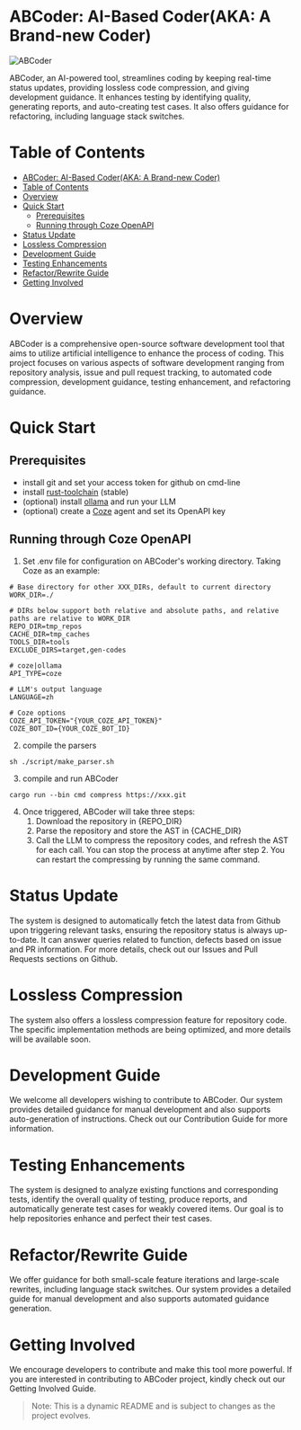 <!--
 Copyright 2025 CloudWeGo Authors
 
 Licensed under the Apache License, Version 2.0 (the "License");
 you may not use this file except in compliance with the License.
 You may obtain a copy of the License at
 
     https://www.apache.org/licenses/LICENSE-2.0
 
 Unless required by applicable law or agreed to in writing, software
 distributed under the License is distributed on an "AS IS" BASIS,
 WITHOUT WARRANTIES OR CONDITIONS OF ANY KIND, either express or implied.
 See the License for the specific language governing permissions and
 limitations under the License.
-->

# ABCoder: AI-Based Coder(AKA: A Brand-new Coder)

![ABCoder](images/ABCoder.png)

ABCoder, an AI-powered tool, streamlines coding by keeping real-time status updates, providing lossless code compression, and giving development guidance. It enhances testing by identifying quality, generating reports, and auto-creating test cases. It also offers guidance for refactoring, including language stack switches.

# Table of Contents

- [ABCoder: AI-Based Coder(AKA: A Brand-new Coder)](#abcoder-ai-based-coderaka-a-brand-new-coder)
- [Table of Contents](#table-of-contents)
- [Overview](#overview)
- [Quick Start](#quick-start)
  - [Prerequisites](#prerequisites)
  - [Running through Coze OpenAPI](#running-through-coze-openapi)
- [Status Update](#status-update)
- [Lossless Compression](#lossless-compression)
- [Development Guide](#development-guide)
- [Testing Enhancements](#testing-enhancements)
- [Refactor/Rewrite Guide](#refactorrewrite-guide)
- [Getting Involved](#getting-involved)

# Overview

ABCoder is a comprehensive open-source software development tool that aims to utilize artificial intelligence to enhance
the process of coding. This project focuses on various aspects of software development ranging from repository analysis,
issue and pull request tracking, to automated code compression, development guidance, testing enhancement, and
refactoring guidance.

# Quick Start

## Prerequisites
- install git and set your access token for github on cmd-line
- install [rust-toolchain](https://www.rust-lang.org/tools/install) (stable)
- (optional) install [ollama](https://github.com/ollama/ollama) and run your LLM
- (optional) create a [Coze](https://www.coze.com/docs/developer_guides/coze_api_overview?_lang=en) agent and set its OpenAPI key

## Running through Coze OpenAPI
1. Set .env file for configuration on ABCoder's working directory. Taking Coze as an example:
```
# Base directory for other XXX_DIRs, default to current directory
WORK_DIR=./

# DIRs below support both relative and absolute paths, and relative paths are relative to WORK_DIR
REPO_DIR=tmp_repos
CACHE_DIR=tmp_caches
TOOLS_DIR=tools
EXCLUDE_DIRS=target,gen-codes

# coze|ollama 
API_TYPE=coze 

# LLM's output language
LANGUAGE=zh 

# Coze options
COZE_API_TOKEN="{YOUR_COZE_API_TOKEN}"
COZE_BOT_ID={YOUR_COZE_BOT_ID}
```

2. compile the parsers
```
sh ./script/make_parser.sh
```

3. compile and run ABCoder
```
cargo run --bin cmd compress https://xxx.git
```

4. Once triggered, ABCoder will take three steps:
   1. Download the repository in {REPO_DIR}
   2. Parse the repository and store the AST in {CACHE_DIR}
   3. Call the LLM to compress the repository codes, and refresh the AST for each call.
You can stop the process at anytime after step 2. You can restart the compressing by running the same command.

# Status Update

The system is designed to automatically fetch the latest data from Github upon triggering relevant tasks, ensuring the
repository status is always up-to-date. It can answer queries related to function, defects based on issue and PR
information. For more details, check out our Issues and Pull Requests sections on Github.

# Lossless Compression

The system also offers a lossless compression feature for repository code. The specific implementation methods are being
optimized, and more details will be available soon.

# Development Guide

We welcome all developers wishing to contribute to ABCoder. Our system provides detailed guidance for manual development
and also supports auto-generation of instructions. Check out our Contribution Guide for more information.

# Testing Enhancements

The system is designed to analyze existing functions and corresponding tests, identify the overall quality of testing,
produce reports, and automatically generate test cases for weakly covered items. Our goal is to help repositories
enhance and perfect their test cases.

# Refactor/Rewrite Guide

We offer guidance for both small-scale feature iterations and large-scale rewrites, including language stack switches.
Our system provides a detailed guide for manual development and also supports automated guidance generation.

# Getting Involved

We encourage developers to contribute and make this tool more powerful. If you are interested in contributing to ABCoder
project, kindly check out our Getting Involved Guide.

> Note: This is a dynamic README and is subject to changes as the project evolves.
